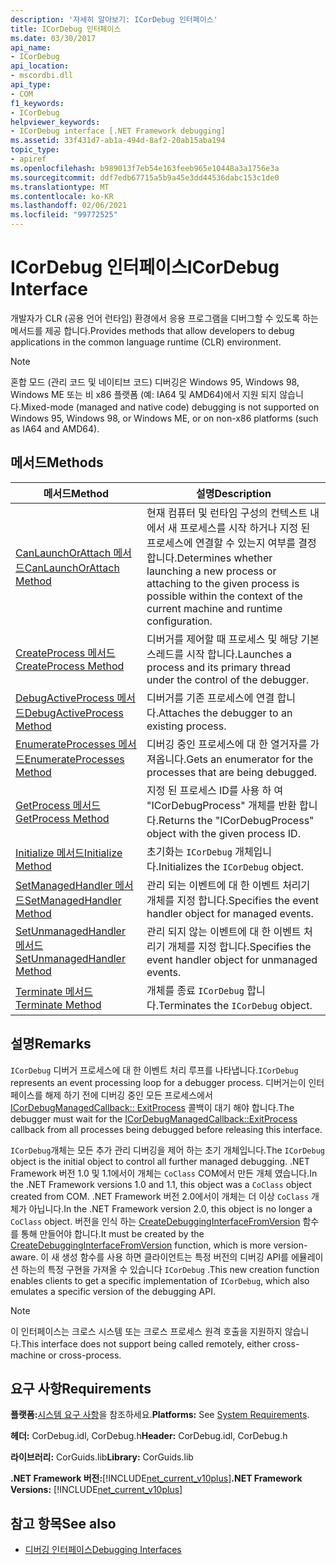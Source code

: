 ```yaml
---
description: '자세히 알아보기: ICorDebug 인터페이스'
title: ICorDebug 인터페이스
ms.date: 03/30/2017
api_name:
- ICorDebug
api_location:
- mscordbi.dll
api_type:
- COM
f1_keywords:
- ICorDebug
helpviewer_keywords:
- ICorDebug interface [.NET Framework debugging]
ms.assetid: 33f431d7-ab1a-494d-8af2-20ab15aba194
topic_type:
- apiref
ms.openlocfilehash: b989013f7eb54e163feeb965e10448a3a1756e3a
ms.sourcegitcommit: ddf7edb67715a5b9a45e3dd44536dabc153c1de0
ms.translationtype: MT
ms.contentlocale: ko-KR
ms.lasthandoff: 02/06/2021
ms.locfileid: "99772525"
---
```

# <a name="icordebug-interface"></a><span data-ttu-id="63f31-103">ICorDebug 인터페이스</span><span class="sxs-lookup"><span data-stu-id="63f31-103">ICorDebug Interface</span></span>

<span data-ttu-id="63f31-104">개발자가 CLR (공용 언어 런타임) 환경에서 응용 프로그램을 디버그할 수 있도록 하는 메서드를 제공 합니다.</span><span class="sxs-lookup"><span data-stu-id="63f31-104">Provides methods that allow developers to debug applications in the common language runtime (CLR) environment.</span></span>  
  
> [!NOTE]
> <span data-ttu-id="63f31-105">혼합 모드 (관리 코드 및 네이티브 코드) 디버깅은 Windows 95, Windows 98, Windows ME 또는 비 x86 플랫폼 (예: IA64 및 AMD64)에서 지원 되지 않습니다.</span><span class="sxs-lookup"><span data-stu-id="63f31-105">Mixed-mode (managed and native code) debugging is not supported on Windows 95, Windows 98, or Windows ME, or on non-x86 platforms (such as IA64 and AMD64).</span></span>  
  
## <a name="methods"></a><span data-ttu-id="63f31-106">메서드</span><span class="sxs-lookup"><span data-stu-id="63f31-106">Methods</span></span>  
  
|<span data-ttu-id="63f31-107">메서드</span><span class="sxs-lookup"><span data-stu-id="63f31-107">Method</span></span>|<span data-ttu-id="63f31-108">설명</span><span class="sxs-lookup"><span data-stu-id="63f31-108">Description</span></span>|  
|------------|-----------------|  
|[<span data-ttu-id="63f31-109">CanLaunchOrAttach 메서드</span><span class="sxs-lookup"><span data-stu-id="63f31-109">CanLaunchOrAttach Method</span></span>](icordebug-canlaunchorattach-method.md)|<span data-ttu-id="63f31-110">현재 컴퓨터 및 런타임 구성의 컨텍스트 내에서 새 프로세스를 시작 하거나 지정 된 프로세스에 연결할 수 있는지 여부를 결정 합니다.</span><span class="sxs-lookup"><span data-stu-id="63f31-110">Determines whether launching a new process or attaching to the given process is possible within the context of the current machine and runtime configuration.</span></span>|  
|[<span data-ttu-id="63f31-111">CreateProcess 메서드</span><span class="sxs-lookup"><span data-stu-id="63f31-111">CreateProcess Method</span></span>](icordebug-createprocess-method.md)|<span data-ttu-id="63f31-112">디버거를 제어할 때 프로세스 및 해당 기본 스레드를 시작 합니다.</span><span class="sxs-lookup"><span data-stu-id="63f31-112">Launches a process and its primary thread under the control of the debugger.</span></span>|  
|[<span data-ttu-id="63f31-113">DebugActiveProcess 메서드</span><span class="sxs-lookup"><span data-stu-id="63f31-113">DebugActiveProcess Method</span></span>](icordebug-debugactiveprocess-method.md)|<span data-ttu-id="63f31-114">디버거를 기존 프로세스에 연결 합니다.</span><span class="sxs-lookup"><span data-stu-id="63f31-114">Attaches the debugger to an existing process.</span></span>|  
|[<span data-ttu-id="63f31-115">EnumerateProcesses 메서드</span><span class="sxs-lookup"><span data-stu-id="63f31-115">EnumerateProcesses Method</span></span>](icordebug-enumerateprocesses-method.md)|<span data-ttu-id="63f31-116">디버깅 중인 프로세스에 대 한 열거자를 가져옵니다.</span><span class="sxs-lookup"><span data-stu-id="63f31-116">Gets an enumerator for the processes that are being debugged.</span></span>|  
|[<span data-ttu-id="63f31-117">GetProcess 메서드</span><span class="sxs-lookup"><span data-stu-id="63f31-117">GetProcess Method</span></span>](icordebug-getprocess-method.md)|<span data-ttu-id="63f31-118">지정 된 프로세스 ID를 사용 하 여 "ICorDebugProcess" 개체를 반환 합니다.</span><span class="sxs-lookup"><span data-stu-id="63f31-118">Returns the "ICorDebugProcess" object with the given process ID.</span></span>|  
|[<span data-ttu-id="63f31-119">Initialize 메서드</span><span class="sxs-lookup"><span data-stu-id="63f31-119">Initialize Method</span></span>](icordebug-initialize-method.md)|<span data-ttu-id="63f31-120">초기화는 `ICorDebug` 개체입니다.</span><span class="sxs-lookup"><span data-stu-id="63f31-120">Initializes the `ICorDebug` object.</span></span>|  
|[<span data-ttu-id="63f31-121">SetManagedHandler 메서드</span><span class="sxs-lookup"><span data-stu-id="63f31-121">SetManagedHandler Method</span></span>](icordebug-setmanagedhandler-method.md)|<span data-ttu-id="63f31-122">관리 되는 이벤트에 대 한 이벤트 처리기 개체를 지정 합니다.</span><span class="sxs-lookup"><span data-stu-id="63f31-122">Specifies the event handler object for managed events.</span></span>|  
|[<span data-ttu-id="63f31-123">SetUnmanagedHandler 메서드</span><span class="sxs-lookup"><span data-stu-id="63f31-123">SetUnmanagedHandler Method</span></span>](icordebug-setunmanagedhandler-method.md)|<span data-ttu-id="63f31-124">관리 되지 않는 이벤트에 대 한 이벤트 처리기 개체를 지정 합니다.</span><span class="sxs-lookup"><span data-stu-id="63f31-124">Specifies the event handler object for unmanaged events.</span></span>|  
|[<span data-ttu-id="63f31-125">Terminate 메서드</span><span class="sxs-lookup"><span data-stu-id="63f31-125">Terminate Method</span></span>](icordebug-terminate-method.md)|<span data-ttu-id="63f31-126">개체를 종료 `ICorDebug` 합니다.</span><span class="sxs-lookup"><span data-stu-id="63f31-126">Terminates the `ICorDebug` object.</span></span>|  
  
## <a name="remarks"></a><span data-ttu-id="63f31-127">설명</span><span class="sxs-lookup"><span data-stu-id="63f31-127">Remarks</span></span>  

 <span data-ttu-id="63f31-128">`ICorDebug` 디버거 프로세스에 대 한 이벤트 처리 루프를 나타냅니다.</span><span class="sxs-lookup"><span data-stu-id="63f31-128">`ICorDebug` represents an event processing loop for a debugger process.</span></span> <span data-ttu-id="63f31-129">디버거는이 인터페이스를 해제 하기 전에 디버깅 중인 모든 프로세스에서 [ICorDebugManagedCallback:: ExitProcess](icordebugmanagedcallback-exitprocess-method.md) 콜백이 대기 해야 합니다.</span><span class="sxs-lookup"><span data-stu-id="63f31-129">The debugger must wait for the [ICorDebugManagedCallback::ExitProcess](icordebugmanagedcallback-exitprocess-method.md) callback from all processes being debugged before releasing this interface.</span></span>  
  
 <span data-ttu-id="63f31-130">`ICorDebug`개체는 모든 추가 관리 디버깅을 제어 하는 초기 개체입니다.</span><span class="sxs-lookup"><span data-stu-id="63f31-130">The `ICorDebug` object is the initial object to control all further managed debugging.</span></span> <span data-ttu-id="63f31-131">.NET Framework 버전 1.0 및 1.1에서이 개체는 `CoClass` COM에서 만든 개체 였습니다.</span><span class="sxs-lookup"><span data-stu-id="63f31-131">In the .NET Framework versions 1.0 and 1.1, this object was a `CoClass` object created from COM.</span></span> <span data-ttu-id="63f31-132">.NET Framework 버전 2.0에서이 개체는 더 이상 `CoClass` 개체가 아닙니다.</span><span class="sxs-lookup"><span data-stu-id="63f31-132">In the .NET Framework version 2.0, this object is no longer a `CoClass` object.</span></span> <span data-ttu-id="63f31-133">버전을 인식 하는 [CreateDebuggingInterfaceFromVersion](../hosting/createdebugginginterfacefromversion-function.md) 함수를 통해 만들어야 합니다.</span><span class="sxs-lookup"><span data-stu-id="63f31-133">It must be created by the [CreateDebuggingInterfaceFromVersion](../hosting/createdebugginginterfacefromversion-function.md) function, which is more version-aware.</span></span> <span data-ttu-id="63f31-134">이 새 생성 함수를 사용 하면 클라이언트는 특정 버전의 디버깅 API를 에뮬레이션 하는의 특정 구현을 가져올 수 있습니다 `ICorDebug` .</span><span class="sxs-lookup"><span data-stu-id="63f31-134">This new creation function enables clients to get a specific implementation of `ICorDebug`, which also emulates a specific version of the debugging API.</span></span>  
  
> [!NOTE]
> <span data-ttu-id="63f31-135">이 인터페이스는 크로스 시스템 또는 크로스 프로세스 원격 호출을 지원하지 않습니다.</span><span class="sxs-lookup"><span data-stu-id="63f31-135">This interface does not support being called remotely, either cross-machine or cross-process.</span></span>  
  
## <a name="requirements"></a><span data-ttu-id="63f31-136">요구 사항</span><span class="sxs-lookup"><span data-stu-id="63f31-136">Requirements</span></span>  

 <span data-ttu-id="63f31-137">**플랫폼:**[시스템 요구 사항](../../get-started/system-requirements.md)을 참조하세요.</span><span class="sxs-lookup"><span data-stu-id="63f31-137">**Platforms:** See [System Requirements](../../get-started/system-requirements.md).</span></span>  
  
 <span data-ttu-id="63f31-138">**헤더:** CorDebug.idl, CorDebug.h</span><span class="sxs-lookup"><span data-stu-id="63f31-138">**Header:** CorDebug.idl, CorDebug.h</span></span>  
  
 <span data-ttu-id="63f31-139">**라이브러리:** CorGuids.lib</span><span class="sxs-lookup"><span data-stu-id="63f31-139">**Library:** CorGuids.lib</span></span>  
  
 <span data-ttu-id="63f31-140">**.NET Framework 버전:**[!INCLUDE[net_current_v10plus](../../../../includes/net-current-v10plus-md.md)]</span><span class="sxs-lookup"><span data-stu-id="63f31-140">**.NET Framework Versions:** [!INCLUDE[net_current_v10plus](../../../../includes/net-current-v10plus-md.md)]</span></span>  
  
## <a name="see-also"></a><span data-ttu-id="63f31-141">참고 항목</span><span class="sxs-lookup"><span data-stu-id="63f31-141">See also</span></span>

- [<span data-ttu-id="63f31-142">디버깅 인터페이스</span><span class="sxs-lookup"><span data-stu-id="63f31-142">Debugging Interfaces</span></span>](debugging-interfaces.md)
